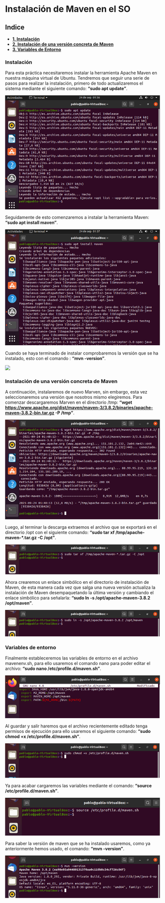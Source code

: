 # Instalación de Maven en el SO
## Indice
- **[1. Instalación](#instalación)**
- **[2. Instalación de una versión concreta de Maven](#instalación-de-una-versión-concreta-de-maven)**
- **[3. Variables de Entorno](#variables-de-entorno)**
### Instalación

Para esta práctica necesitaremos instalar la herramienta Apache Maven en nuestra máquina virtual de Ubuntu. Tendremos que seguir una serie de pasos para realizar la instalación, primero de todo actualizaremos el sistema mediante el siguiente comando: **“sudo apt update”**.

<img src="img/1.png">

Seguidamente de esto comenzaremos a instalar la herramienta Maven: **“sudo apt install maven”**.


<img src="img/2.png">

Cuando se haya terminado de instalar comprobaremos la versión que se ha instalado, esto con el comando : **“mvn -version”**.

<img src="img/.png">

### Instalación de una versión concreta de Maven

A continuación, instalaremos de nuevo Marven, sin embargo, esta vez seleccionaremos una versión que nosotros mismo elegiremos. Para comenzar descargaremos Marven en el directorio /tmp: **“wget https://www.apache.org/dist/maven/maven-3/3.8.2/binaries/apache-maven-3.8.2-bin.tar.gz -P /tmp”**.

<img src="img/4.png">

Luego, al terminar la descarga extraemos el archivo que se exportará en el directorio /opt con el siguiente comando: **“sudo tar xf /tmp/apache-maven-*.tar.gz -C /opt”**.

<img src="img/5.png">

Ahora crearemos un enlace simbólico en el directorio de instalación de Maven, de esta manera cada vez que salga una nueva versión actualiza la instalación de Maven desempaquetando la última versión y cambiando el enlace simbólico para señalarla: **“sudo ln -s /opt/apache-maven-3.8.2 /opt/maven”**.

<img src="img/6.png">

### Variables de entorno

Finalmente estableceremos las variables de entorno en el archivo mavenenv.sh, para ello usaremos el comando nano para poder editar el archivo: **“sudo nano /etc/profile.d/maven.sh”**.

<img src="img/15.png">

Al guardar y salir haremos que el archivo recientemente editado tenga permisos de ejecución para ello usaremos el siguiente comando: **“sudo chmod +x /etc/profile.d/maven.sh”**.

<img src="img/8.png">

Ya para acabar cargaremos las variables mediante el comando: **“source /etc/profile.d/maven.sh”**.

<img src="img/9.png">

Para saber la versión de maven que se ha instalado usaremos, como ya anteriormente hemos usado, el comando: **“mvn -version”**.

<img src="img/16.png">

